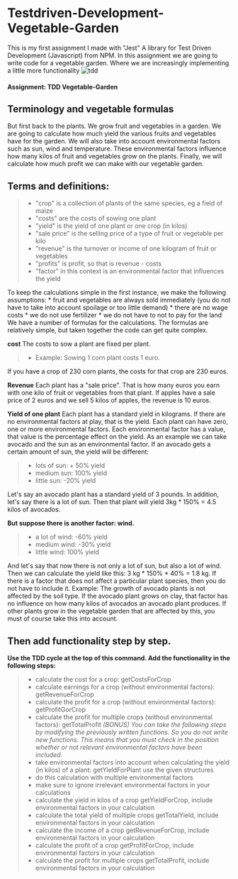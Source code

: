 # Testdriven-Development-Vegetable-Garden
This is my first assignment I made with "Jest" A library for Test Driven Development (Javascript) from NPM. In this assignment we are going to write code for a vegetable garden. Where we are increasingly implementing a little more functionality
![tdd](https://user-images.githubusercontent.com/72910410/110774897-94ce0b00-825e-11eb-8e6a-6729170d9181.jpg)

#### Assignment: TDD Vegetable-Garden


## Terminology and vegetable formulas
But first back to the plants. We grow fruit and vegetables in a garden. We are going to calculate how much yield the various fruits and vegetables have for the garden. We will also take into account environmental factors such as sun, wind and temperature. These environmental factors influence how many kilos of fruit and vegetables grow on the plants. Finally, we will calculate how much profit we can make with our vegetable garden.

## Terms and definitions:

>- "crop" is a collection of plants of the same species, eg a field of maize
>- "costs" are the costs of sowing one plant
>- "yield" is the yield of one plant or one crop (in kilos)
>- "sale price" is the selling price of a type of fruit or vegetable per kilo
>- "revenue" is the turnover or income of one kilogram of fruit or vegetables
>- "profits" is profit, so that is revenue - costs
>- "factor" in this context is an environmental factor that influences the yield

To keep the calculations simple in the first instance, we make the following assumptions: * fruit and vegetables are always sold immediately (you do not have to take into account spoilage or too little demand) * there are no wage costs * we do not use fertilizer * we do not have to not to pay for the land
We have a number of formulas for the calculations. The formulas are relatively simple, but taken together the code can get quite complex.

**cost**
The costs to sow a plant are fixed per plant.
>- Example: Sowing 1 corn plant costs 1 euro.

If you have a crop of 230 corn plants, the costs for that crop are 230 euros.

**Revenue**
Each plant has a "sale price". That is how many euros you earn with one kilo of fruit or vegetables from that plant.
If apples have a sale price of 2 euros and we sell 5 kilos of apples, the revenue is 10 euros.

**Yield of one plant**
Each plant has a standard yield in kilograms. If there are no environmental factors at play, that is the yield.
Each plant can have zero, one or more environmental factors. Each environmental factor has a value, that value is the percentage effect on the yield.
As an example we can take avocado and the sun as an environmental factor. If an avocado gets a certain amount of sun, the yield will be different:
>- lots of sun: + 50% yield
>- medium sun: 100% yield
>- little sun: -20% yield

Let's say an avocado plant has a standard yield of 3 pounds. In addition, let's say there is a lot of sun. Then that plant will yield 3kg * 150% = 4.5 kilos of avocados.

**But suppose there is another factor: wind.**
>- a lot of wind: -60% yield
>- medium wind: -30% yield
>- little wind: 100% yield
>
And let's say that now there is not only a lot of sun, but also a lot of wind. Then we can calculate the yield like this: 3 kg * 150% * 40% = 1.8 kg.
If there is a factor that does not affect a particular plant species, then you do not have to include it. Example:
The growth of avocado plants is not affected by the soil type. If the avocado plant grows on clay, that factor has no influence on how many kilos of avocados an avocado plant produces. If other plants grow in the vegetable garden that are affected by this, you must of course take this into account.

## Then add functionality step by step. 

**Use the TDD cycle at the top of this command. Add the functionality in the following steps:**
>- calculate the cost for a crop: getCostsForCrop
>- calculate earnings for a crop (without environmental factors): getRevenueForCrop
>- calculate the profit for a crop (without environmental factors): getProfitGorCrop
>- calculate the profit for multiple crops (without environmental factors): getTotalProfit
*(BONUS) You can take the following steps by modifying the previously written functions. So you do not write new functions. This means that you must check in the position whether or not relevant environmental factors have been included.*
>- take environmental factors into account when calculating the yield (in kilos) of a plant: getYieldForPlant use the given structures
>- do this calculation with multiple environmental factors
>- make sure to ignore irrelevant environmental factors in your calculations
>- calculate the yield in kilos of a crop getYieldForCrop, include environmental factors in your calculation
>- calculate the total yield of multiple crops getTotalYield, include environmental factors in your calculation
>- calculate the income of a crop getRevenueForCrop, include environmental factors in your calculation
>- calculate the profit of a crop getProfitForCrop, include environmental factors in your calculation
>- calculate the profit for multiple crops getTotalProfit, include environmental factors in your calculation

